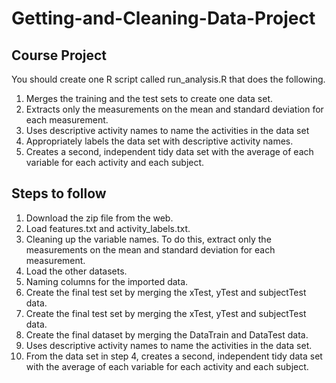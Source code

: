 # Getting-and-Cleaning-Data-Project

## Course Project

You should create one R script called run_analysis.R that does the following.

1. Merges the training and the test sets to create one data set.
2. Extracts only the measurements on the mean and standard deviation for each measurement.
3. Uses descriptive activity names to name the activities in the data set
4. Appropriately labels the data set with descriptive activity names.
5. Creates a second, independent tidy data set with the average of each variable for each activity and each subject.

## Steps to follow

1. Download the zip file from the web.
2. Load features.txt and activity_labels.txt.
3. Cleaning up the variable names. To do this, extract only the measurements on the mean and standard deviation for each measurement. 
4. Load the other datasets.
5. Naming columns for the imported data.
6. Create the final test set by merging the xTest, yTest and subjectTest data.
7. Create the final test set by merging the xTest, yTest and subjectTest data.
8. Create the final  dataset by merging the DataTrain and DataTest data.
9. Uses descriptive activity names to name the activities in the data set.
10. From the data set in step 4, creates a second, independent tidy data set with the average of each variable for each activity and each subject.
